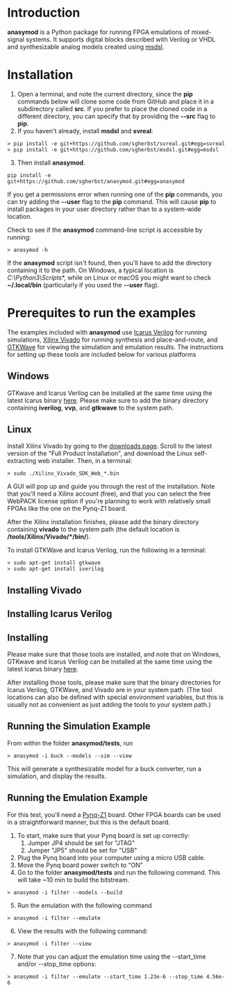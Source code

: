 # Introduction

**anasymod** is a Python package for running FPGA emulations of mixed-signal systems.  It supports digital blocks described with Verilog or VHDL and synthesizable analog models created using [msdsl](https://github.com/sgherbst/msdsl).

# Installation

1. Open a terminal, and note the current directory, since the **pip** commands below will clone some code from GitHub and place it in a subdirectory called **src**.  If you prefer to place the cloned code in a different directory, you can specify that by providing the **--src** flag to **pip**.
2. If you haven't already, install **msdsl** and **svreal**:
```shell
> pip install -e git+https://github.com/sgherbst/svreal.git#egg=svreal
> pip install -e git+https://github.com/sgherbst/msdsl.git#egg=msdsl
```
3. Then install **anasymod**.
```shell
pip install -e git+https://github.com/sgherbst/anasymod.git#egg=anasymod
```

If you get a permissions error when running one of the **pip** commands, you can try adding the **--user** flag to the **pip** command.  This will cause **pip** to install packages in your user directory rather than to a system-wide location.

Check to see if the **anasymod** command-line script is accessible by running:
```shell
> anasymod -h
```

If the **anasymod** script isn't found, then you'll have to add the directory containing it to the path.  On Windows, a typical location is **C:\\Python3*\\Scripts**, while on Linux or macOS you might want to check **~/.local/bin** (particularly if you used the **--user** flag).

# Prerequites to run the examples

The examples included with **anasymod** use [Icarus Verilog](http://iverilog.icarus.com) for running simulations, [Xilinx Vivado](https://www.xilinx.com/products/design-tools/vivado.html) for running synthesis and place-and-route, and [GTKWave](http://gtkwave.sourceforge.net) for viewing the simulation and emulation results.  The instructions for setting up these tools are included below for various platforms

## Windows

GTKwave and Icarus Verilog can be installed at the same time using the latest Icarus binary [here](http://bleyer.org/icarus/).  Please make sure to add the binary directory containing **iverilog**, **vvp**, and **gtkwave** to the system path.

## Linux

Install Xilinx Vivado by going to the [downloads page](https://www.xilinx.com/support/download.html).  Scroll to the latest version of the "Full Product Installation", and download the Linux self-extracting web installer.  Then, in a terminal:

```shell
> sudo ./Xilinx_Vivado_SDK_Web_*.bin
```

A GUI will pop up and guide you through the rest of the installation.  Note that you'll need a Xilinx account (free), and that you can select the free WebPACK license option if you're planning to work with relatively small FPGAs like the one on the Pynq-Z1 board.

After the Xilinx installation finishes, please add the binary directory containing **vivado** to the system path (the default location is **/tools/Xilinx/Vivado/\*/bin/**).

To install GTKWave and Icarus Verilog, run the following in a terminal:
```shell
> sudo apt-get install gtkwave
> sudo apt-get install iverilog
```

## Installing Vivado

## Installing Icarus Verilog

## Installing 

Please make sure that those tools are installed, and note that on Windows, GTKwave and Icarus Verilog can be installed at the same time using the latest Icarus binary [here](http://bleyer.org/icarus/).

After installing those tools, please make sure that the binary directories for Icarus Verilog, GTKWave, and Vivado are in your system path.  (The tool locations can also be defined with special environment variables, but this is usually not as convenient as just adding the tools to your system path.)

## Running the Simulation Example

From within the folder **anasymod/tests**, run

```shell
> anasymod -i buck --models --sim --view
```

This will generate a synthesizable model for a buck converter, run a simulation, and display the results.

## Running the Emulation Example

For this test, you'll need a [Pynq-Z1](https://store.digilentinc.com/pynq-z1-python-productivity-for-zynq-7000-arm-fpga-soc/) board.  Other FPGA boards can be used in a straightforward manner, but this is the default board.

1. To start, make sure that your Pynq board is set up correctly:
    1. Jumper JP4 should be set for "JTAG"
    2. Jumper "JP5" should be set for "USB"
2. Plug the Pynq board into your computer using a micro USB cable.
3. Move the Pynq board power switch to "ON"
4. Go to the folder **anasymod/tests** and run the following command.  This will take ~10 min to build the bitstream.
```shell
> anasymod -i filter --models --build
```
5. Run the emulation with the following command
```shell
> anasymod -i filter --emulate
```
6. View the results with the following command:
```shell
> anasymod -i filter --view
```
7. Note that you can adjust the emulation time using the --start_time and/or --stop_time options:
```shell
> anasymod -i filter --emulate --start_time 1.23e-6 --stop_time 4.56e-6
```
